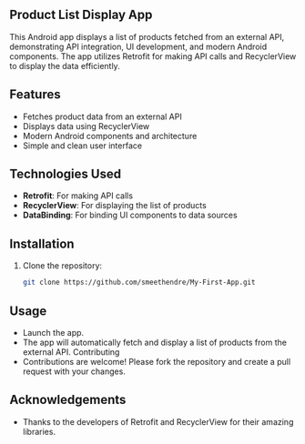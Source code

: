 ## Product List Display App

This Android app displays a list of products fetched from an external API, demonstrating API integration, UI development, and modern Android components. The app utilizes Retrofit for making API calls and RecyclerView to display the data efficiently.

## Features

- Fetches product data from an external API
- Displays data using RecyclerView
- Modern Android components and architecture
- Simple and clean user interface

## Technologies Used

- **Retrofit**: For making API calls
- **RecyclerView**: For displaying the list of products
- **DataBinding**: For binding UI components to data sources

## Installation

1. Clone the repository:
   ```bash
   git clone https://github.com/smeethendre/My-First-App.git

## Usage
- Launch the app.
- The app will automatically fetch and display a list of products from the external API.
  Contributing
- Contributions are welcome! Please fork the repository and create a pull request with your changes.

## Acknowledgements
- Thanks to the developers of Retrofit and RecyclerView for their amazing libraries.
